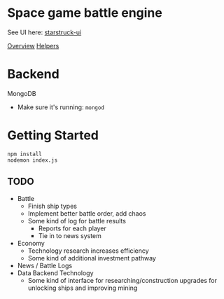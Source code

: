 # Space game battle engine

See UI here: [starstruck-ui](https://github.com/jaydeluca/starstruck-ui)

[Overview](docs/overview.md)
[Helpers](docs/helpers.md)


# Backend
MongoDB
- Make sure it's running: `mongod`


# Getting Started
```
npm install
nodemon index.js
```

## TODO
- Battle
  - Finish ship types
  - Implement better battle order, add chaos
  - Some kind of log for battle results
    - Reports for each player
    - Tie in to news system
- Economy
  - Technology research increases efficiency
  - Some kind of additional investment pathway
- News / Battle Logs
- Data Backend
Technology
  - Some kind of interface for researching/construction upgrades for unlocking ships and improving mining